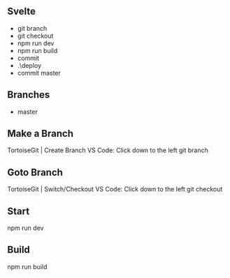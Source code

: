 ## Svelte

* git branch <branch>
* git checkout <branch>
* npm run dev
* npm run build
* commit <branch>
* .\deploy <branch>
* commit master

## Branches

* master

## Make a Branch

TortoiseGit | Create Branch <branch>
VS Code: Click down to the left
git branch <branch>

## Goto Branch

TortoiseGit | Switch/Checkout <branch>
VS Code: Click down to the left
git checkout <branch>

## Start

npm run dev

## Build

npm run build
